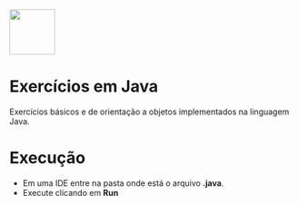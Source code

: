 <img src="https://user-images.githubusercontent.com/38113015/111563124-1b5e7d00-8776-11eb-85b3-c1cbacbaeb78.jpg" width="80">

# Exercícios em Java
Exercícios básicos e de orientação a objetos implementados na linguagem Java. 

# Execução

<ul>
  <li>Em uma IDE entre na pasta onde está o arquivo <b>.java</b>.</li>
  <li>Execute clicando em <b>Run</b></li>
</ul>
